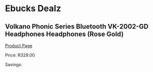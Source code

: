 
# Ebucks Dealz
## Volkano Phonic Series Bluetooth VK-2002-GD Headphones Headphones (Rose Gold)
[Product Page](https://www.ebucks.com/web/shop/productSelected.do?prodId=1161769250&catId=714972256)

Price: R329.00

Savings: 


	